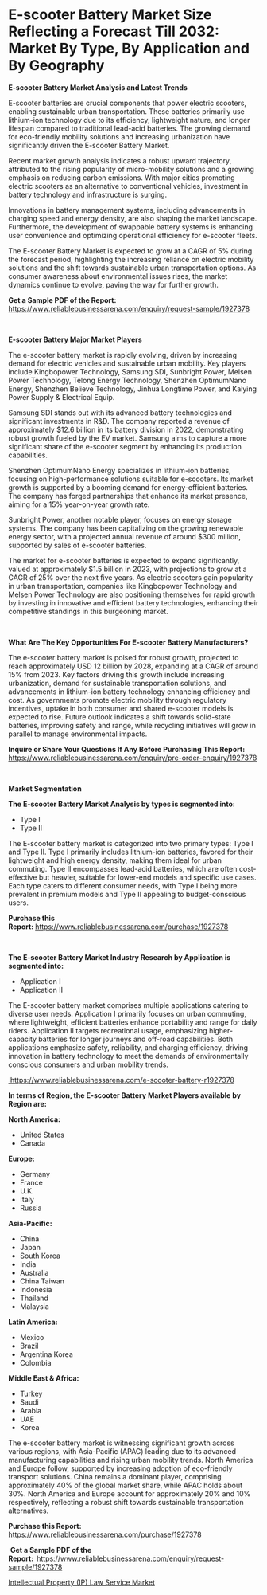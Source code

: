 <p><h1>E-scooter Battery Market Size Reflecting a Forecast Till 2032: Market By Type, By Application and By Geography</h1></p><p><strong>E-scooter Battery Market Analysis and Latest Trends</strong></p>
<p><p>E-scooter batteries are crucial components that power electric scooters, enabling sustainable urban transportation. These batteries primarily use lithium-ion technology due to its efficiency, lightweight nature, and longer lifespan compared to traditional lead-acid batteries. The growing demand for eco-friendly mobility solutions and increasing urbanization have significantly driven the E-scooter Battery Market. </p><p>Recent market growth analysis indicates a robust upward trajectory, attributed to the rising popularity of micro-mobility solutions and a growing emphasis on reducing carbon emissions. With major cities promoting electric scooters as an alternative to conventional vehicles, investment in battery technology and infrastructure is surging. </p><p>Innovations in battery management systems, including advancements in charging speed and energy density, are also shaping the market landscape. Furthermore, the development of swappable battery systems is enhancing user convenience and optimizing operational efficiency for e-scooter fleets. </p><p>The E-scooter Battery Market is expected to grow at a CAGR of 5% during the forecast period, highlighting the increasing reliance on electric mobility solutions and the shift towards sustainable urban transportation options. As consumer awareness about environmental issues rises, the market dynamics continue to evolve, paving the way for further growth.</p></p>
<p><strong>Get a Sample PDF of the Report:&nbsp;</strong> <a href="https://www.reliablebusinessarena.com/enquiry/request-sample/1927378?utm_campaign=2527&utm_medium=2&utm_source=Github&utm_content=ia&utm_term=28032025&utm_id=e-scooter-battery">https://www.reliablebusinessarena.com/enquiry/request-sample/1927378</a></p>
<p>&nbsp;</p>
<p><strong>E-scooter Battery Major Market Players</strong></p>
<p><p>The e-scooter battery market is rapidly evolving, driven by increasing demand for electric vehicles and sustainable urban mobility. Key players include Kingbopower Technology, Samsung SDI, Sunbright Power, Melsen Power Technology, Telong Energy Technology, Shenzhen OptimumNano Energy, Shenzhen Believe Technology, Jinhua Longtime Power, and Kaiying Power Supply & Electrical Equip. </p><p>Samsung SDI stands out with its advanced battery technologies and significant investments in R&D. The company reported a revenue of approximately $12.6 billion in its battery division in 2022, demonstrating robust growth fueled by the EV market. Samsung aims to capture a more significant share of the e-scooter segment by enhancing its production capabilities.</p><p>Shenzhen OptimumNano Energy specializes in lithium-ion batteries, focusing on high-performance solutions suitable for e-scooters. Its market growth is supported by a booming demand for energy-efficient batteries. The company has forged partnerships that enhance its market presence, aiming for a 15% year-on-year growth rate.</p><p>Sunbright Power, another notable player, focuses on energy storage systems. The company has been capitalizing on the growing renewable energy sector, with a projected annual revenue of around $300 million, supported by sales of e-scooter batteries.</p><p>The market for e-scooter batteries is expected to expand significantly, valued at approximately $1.5 billion in 2023, with projections to grow at a CAGR of 25% over the next five years. As electric scooters gain popularity in urban transportation, companies like Kingbopower Technology and Melsen Power Technology are also positioning themselves for rapid growth by investing in innovative and efficient battery technologies, enhancing their competitive standings in this burgeoning market.</p></p>
<p>&nbsp;</p>
<p><strong>What Are The Key Opportunities For E-scooter Battery Manufacturers?</strong></p>
<p><p>The e-scooter battery market is poised for robust growth, projected to reach approximately USD 12 billion by 2028, expanding at a CAGR of around 15% from 2023. Key factors driving this growth include increasing urbanization, demand for sustainable transportation solutions, and advancements in lithium-ion battery technology enhancing efficiency and cost. As governments promote electric mobility through regulatory incentives, uptake in both consumer and shared e-scooter models is expected to rise. Future outlook indicates a shift towards solid-state batteries, improving safety and range, while recycling initiatives will grow in parallel to manage environmental impacts.</p></p>
<p><strong>Inquire or Share Your Questions If Any Before Purchasing This Report:</strong> <a href="https://www.reliablebusinessarena.com/enquiry/pre-order-enquiry/1927378?utm_campaign=2527&utm_medium=2&utm_source=Github&utm_content=ia&utm_term=28032025&utm_id=e-scooter-battery">https://www.reliablebusinessarena.com/enquiry/pre-order-enquiry/1927378</a></p>
<p>&nbsp;</p>
<p><strong>Market Segmentation</strong></p>
<p><strong>The E-scooter Battery Market Analysis by types is segmented into:</strong></p>
<p><ul><li>Type I</li><li>Type II</li></ul></p>
<p><p>The E-scooter battery market is categorized into two primary types: Type I and Type II. Type I primarily includes lithium-ion batteries, favored for their lightweight and high energy density, making them ideal for urban commuting. Type II encompasses lead-acid batteries, which are often cost-effective but heavier, suitable for lower-end models and specific use cases. Each type caters to different consumer needs, with Type I being more prevalent in premium models and Type II appealing to budget-conscious users.</p></p>
<p><strong>Purchase this Report:&nbsp;</strong><a href="https://www.reliablebusinessarena.com/purchase/1927378?utm_campaign=2527&utm_medium=2&utm_source=Github&utm_content=ia&utm_term=28032025&utm_id=e-scooter-battery">https://www.reliablebusinessarena.com/purchase/1927378</a></p>
<p>&nbsp;</p>
<p><strong>The E-scooter Battery Market Industry Research by Application is segmented into:</strong></p>
<p><ul><li>Application I</li><li>Application II</li></ul></p>
<p><p>The E-scooter battery market comprises multiple applications catering to diverse user needs. Application I primarily focuses on urban commuting, where lightweight, efficient batteries enhance portability and range for daily riders. Application II targets recreational usage, emphasizing higher-capacity batteries for longer journeys and off-road capabilities. Both applications emphasize safety, reliability, and charging efficiency, driving innovation in battery technology to meet the demands of environmentally conscious consumers and urban mobility trends.</p></p>
<p><a href="https://www.reliablebusinessarena.com/e-scooter-battery-r1927378?utm_campaign=2527&utm_medium=2&utm_source=Github&utm_content=ia&utm_term=28032025&utm_id=e-scooter-battery">&nbsp;https://www.reliablebusinessarena.com/e-scooter-battery-r1927378</a></p>
<p><strong>In terms of Region, the E-scooter Battery Market Players available by Region are:</strong></p>
<p>
    <p> <strong> North America: </strong>
        <ul>
            <li>United States</li>
            <li>Canada</li>
        </ul>
        </p> 
    <p> <strong> Europe: </strong>
        <ul>
            <li>Germany</li>
            <li>France</li>
            <li>U.K.</li>
            <li>Italy</li>
            <li>Russia</li>
        </ul>
        </p> 
    <p> <strong> Asia-Pacific: </strong>
        <ul>
            <li>China</li>
            <li>Japan</li>
            <li>South Korea</li>
            <li>India</li>
            <li>Australia</li>
            <li>China Taiwan</li>
            <li>Indonesia</li>
            <li>Thailand</li>
            <li>Malaysia</li>
        </ul>
        </p> 
    <p> <strong> Latin America: </strong>
        <ul>
            <li>Mexico</li>
            <li>Brazil</li>
            <li>Argentina Korea</li>
            <li>Colombia</li>
        </ul>
        </p> 
    <p> <strong> Middle East & Africa: </strong>
        <ul>
            <li>Turkey</li>
            <li>Saudi</li>
            <li>Arabia</li>
            <li>UAE</li>
            <li>Korea</li>
        </ul>
    </p>
    </p>
<p><p>The e-scooter battery market is witnessing significant growth across various regions, with Asia-Pacific (APAC) leading due to its advanced manufacturing capabilities and rising urban mobility trends. North America and Europe follow, supported by increasing adoption of eco-friendly transport solutions. China remains a dominant player, comprising approximately 40% of the global market share, while APAC holds about 30%. North America and Europe account for approximately 20% and 10% respectively, reflecting a robust shift towards sustainable transportation alternatives.</p></p>
<p><strong>Purchase this Report: </strong><a href="https://www.reliablebusinessarena.com/purchase/1927378?utm_campaign=2527&utm_medium=2&utm_source=Github&utm_content=ia&utm_term=28032025&utm_id=e-scooter-battery">https://www.reliablebusinessarena.com/purchase/1927378</a></p>
<p>&nbsp;<strong>Get a Sample PDF of the Report:&nbsp;&nbsp;</strong><a href="https://www.reliablebusinessarena.com/enquiry/request-sample/1927378?utm_campaign=2527&utm_medium=2&utm_source=Github&utm_content=ia&utm_term=28032025&utm_id=e-scooter-battery">https://www.reliablebusinessarena.com/enquiry/request-sample/1927378</a></p>
<p><strong></strong></p>
<p><p><a href="https://github.com/pelahotayabe/Market-Research-Report-List-1/blob/main/intellectual-property-ip-law-service-market.md?utm_campaign=2527&utm_medium=2&utm_source=Github&utm_content=ia&utm_term=28032025&utm_id=e-scooter-battery">Intellectual Property (IP) Law Service Market</a></p></p>